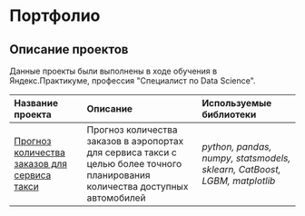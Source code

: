 # Портфолио

## Описание проектов

Данные проекты были выполнены в ходе обучения в Яндекс.Практикуме, профессия "Специалист по Data Science".

| Название проекта | Описание | Используемые библиотеки | 
| :---------------------- | :---------------------- | :---------------------- |
| [Прогноз количества заказов для сервиса такси](Project1) | Прогноз количества заказов в аэропортах для сервиса такси с целью более точного планирования количества доступных автомобилей| *python, pandas, numpy, statsmodels, sklearn, CatBoost, LGBM, matplotlib* |


